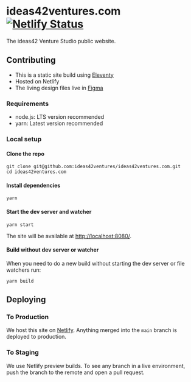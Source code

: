 # ideas42ventures.com [![Netlify Status](https://api.netlify.com/api/v1/badges/f9bb165d-6817-45fa-88ac-69fc6560e395/deploy-status)](https://app.netlify.com/sites/ideas42ventures/deploys)

The ideas42 Venture Studio public website.

## Contributing

- This is a static site build using [Eleventy](https://www.11ty.dev/docs)
- Hosted on Netlify
- The living design files live in [Figma](https://www.figma.com/file/5ThSdBlZBcQnuyk15DWJNQ/Site?node-id=0%3A1)

### Requirements

- node.js: LTS version recommended
- yarn: Latest version recommended

### Local setup

#### Clone the repo

```
git clone git@github.com:ideas42ventures/ideas42ventures.com.git
cd ideas42ventures.com
```

#### Install dependencies

```
yarn
```

#### Start the dev server and watcher

```
yarn start
```

The site will be available at [http://localhost:8080/](http://localhost:8080/).

#### Build without dev server or watcher

When you need to do a new build without starting the dev server or file watchers run:

```
yarn build
```

## Deploying

### To Production

We host this site on [Netlify](https://www.netlify.com/). Anything merged into the `main` branch is deployed to production.

### To Staging

We use Netlify preview builds. To see any branch in a live environment, push the branch to the remote and open a pull request.
